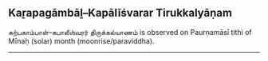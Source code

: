 ## Kaṟapagāmbāḻ–Kapālīśvarar Tirukkalyāṇam
கற்பகாம்பாள்–கபாலீஶ்வரர் திருக்கல்யாணம் is observed on Paurṇamāsī tithi of Mīnaḥ (solar) month (moonrise/paraviddha).



---
